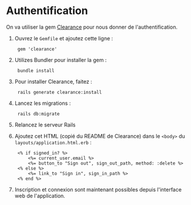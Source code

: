 Authentification
================

On va utiliser la gem [Clearance](https://github.com/thoughtbot/clearance) pour
nous donner de l'authentification.


1. Ouvrez le `Gemfile` et ajoutez cette ligne :

		gem 'clearance'

2. Utilizes Bundler pour installer la gem :

		bundle install

3. Pour installer Clearance, faitez :

		rails generate clearance:install

4. Lancez les migrations :

		rails db:migrate

5. Relancez le serveur Rails

4. Ajoutez cet HTML (copié du README de Clearance) dans le `<body>` du
   `layouts/application.html.erb` :

		<% if signed_in? %>
			<%= current_user.email %>
			<%= button_to "Sign out", sign_out_path, method: :delete %>
		<% else %>
			<%= link_to "Sign in", sign_in_path %>
		<% end %>

4. Inscription et connexion sont maintenant possibles depuis l'interface web de
   l'application.
